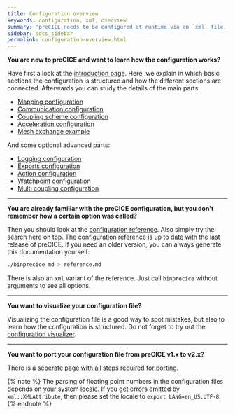 ```yaml
---
title: Configuration overview
keywords: configuration, xml, overview
summary: "preCICE needs to be configured at runtime via an `xml` file, typically named `precice-config.xml`. Here, you specify which solvers participate in the coupled simulation, which coupling data values they exchange, which numerical methods are used for the data mapping and the fixed-point acceleration and many other things. On this page, we give you an overview of the complete configuration section of the documentation."
sidebar: docs_sidebar
permalink: configuration-overview.html
---
```



**You are new to preCICE and want to learn how the configuration works?**

Have first a look at the [introduction page](configuration-introduction.html). Here, we explain in which basic sections the configuration is structured and how the different sections are connected. Afterwards you can study the details of the main parts:

* [Mapping configuration](configuration-mapping.html)
* [Communication configuration](configuration-communication.html)
* [Coupling scheme configuration](configuration-coupling.html)
* [Acceleration configuration](configuration-acceleration.html)
* [Mesh exchange example](configuration-mesh-exchange.html)

And some optional advanced parts:

* [Logging configuration](configuration-logging.html)
* [Exports configuration](configuration-export.html)
* [Action configuration](configuration-action.html)
* [Watchpoint configuration](configuration-watchpoint.html)
* [Multi coupling configuration](configuration-coupling-multi.html)

***

**You are already familiar with the preCICE configuration, but you don't remember how a certain option was called?**

Then you should look at the [configuration reference](configuration-xml-reference.html). Also simply try the search here on top. The configuration reference is up to date with the last release of preCICE. If you need an older version, you can always generate this documentation yourself:

```bash
./binprecice md > reference.md
```

There is also an `xml` variant of the reference. Just call `binprecice` without arguments to see all options.

***

**You want to visualize your configuration file?**

Visualizing the configuration file is a good way to spot mistakes, but also to learn how the configuration is structured. Do not forget to try out the [configuration visualizer](tooling-config-visualization.html).

***

**You want to port your configuration file from preCICE v1.x to v2.x?**

There is a [seperate page with all steps required for porting](couple-your-code-porting-adapters.html#precice-configuration-file).

{% note %}
The parsing of floating point numbers in the configuration files depends on your system [locale](https://docs.oracle.com/cd/E19455-01/806-0169/overview-9/index.html).
If you get errors emitted by `xml::XMLAttribute`, then please set the locale to `export LANG=en_US.UTF-8`.
{% endnote %}
